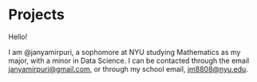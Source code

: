 # Projects

Hello!

I am @janyamirpuri, a sophomore at NYU studying Mathematics as my major, with a minor in Data Science.
I can be contacted through the email janyamirpuri@gmail.com, or through my school email, jm8808@nyu.edu.
